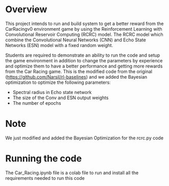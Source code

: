 
# Overview
This project intends to run and build system to get a better reward from the CarRacingv0
environment game by using the Reinforcement Learning with Convolutional
Reservoir Computing (RCRC) model. The RCRC model which combine the
Convolutional Neural Networks (CNN) and Echo State Networks (ESN) model with a
fixed random weight. 


Students are required to demonstrate an ability to run the code
and setup the game environment in addition to change the parameters by experience
and optimize them to have a better performance and getting more rewards from the
Car Racing game.
This is the modified code from the original (https://github.com/Narsil/rl-baselines) and we added the Bayesian optimization to optimize the following parameters:
<ul>
  <li>Spectral radius in Echo state network </li>
  <li>The size of the Conv and ESN output weights</li>
  <li>The number of epochs</li>
</ul>

# Note
We just modified and added the Bayesian Optimization for the rcrc.py code 

# Running the code
The Car_Racing.ipynb file is a colab file to run and install all the requirements needed to run this code
